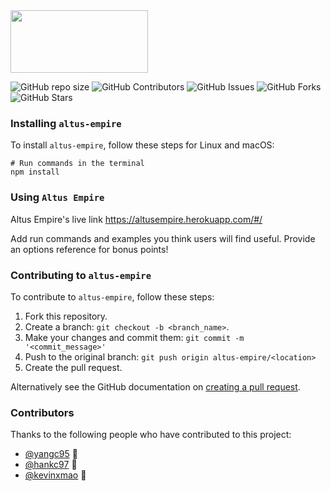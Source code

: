 <img src="https://user-images.githubusercontent.com/72277593/114740576-faa72a00-9d17-11eb-9cc6-b6548c550c6f.png" data-canonical-src="https://gyazo.com/eb5c5741b6a9a16c692170a41a49c858.png" width="220" height="100" />

![GitHub repo size](https://img.shields.io/github/repo-size/gretahayes19/altus-empire)
![GitHub Contributors](https://img.shields.io/github/contributors/gretahayes19/altus-empire)
![GitHub Issues](https://img.shields.io/github/issues/gretahayes19/altus-empire)
![GitHub Forks](https://img.shields.io/github/forks/gretahayes19/altus-empire)
![GitHub Stars](https://img.shields.io/github/stars/gretahayes19/altus-empire)

### Installing `altus-empire`

To install `altus-empire`, follow these steps for Linux and macOS:
```
# Run commands in the terminal
npm install 
```

### Using `Altus Empire`

Altus Empire's live link https://altusempire.herokuapp.com/#/

Add run commands and examples you think users will find useful. Provide an options reference for bonus points!

### Contributing to `altus-empire`
<!--- If your README is long or you have some specific process or steps you want contributors to follow, consider creating a separate CONTRIBUTING.md file--->
To contribute to `altus-empire`, follow these steps:

1. Fork this repository.
2. Create a branch: `git checkout -b <branch_name>`.
3. Make your changes and commit them: `git commit -m '<commit_message>'`
4. Push to the original branch: `git push origin altus-empire/<location>`
5. Create the pull request.

Alternatively see the GitHub documentation on [creating a pull request](https://help.github.com/en/github/collaborating-with-issues-and-pull-requests/creating-a-pull-request).

### Contributors

Thanks to the following people who have contributed to this project:

* [@yangc95](https://github.com/yangc95) 📖
* [@hankc97](https://github.com/hankc97) 🐛
* [@kevinxmao](https://github.com/kevinxmao) 🐛
